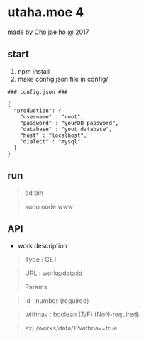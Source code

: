# utaha.moe 4

made by Cho jae ho @ 2017


## start
 1. npm install
 2. make config.json file in config/

~~~
### config.json ###

{
  "production": {
    "username" : "root",
    "password" : "yourDB password",
    "database" : "yout database",
    "host" : "localhost",
    "dialect" : "mysql"
  }
}
~~~

## run
> cd bin

> sudo node www

## API
* work description

> Type : GET

> URL : works/data:id

> Params

> id : number (required)

> withnav : boolean (T/F) (NoN-required)

> ex) /works/data/1?withnav=true